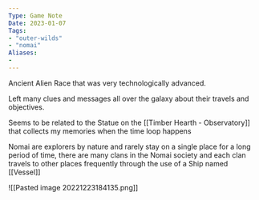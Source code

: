 ```yaml
---
Type: Game Note
Date: 2023-01-07
Tags:
- "outer-wilds"
- "nomai"
Aliases:
- 
---
```

Ancient Alien Race that was very technologically advanced.

Left many clues and messages all over the galaxy about their travels and objectives.

Seems to be related to the Statue on the [[Timber Hearth - Observatory]] that collects my memories when the time loop happens

Nomai are explorers by nature and rarely stay on a single place for a long period of time, there are many clans in the Nomai society and each clan travels to other places frequently through the use of a Ship named [[Vessel]]

![[Pasted image 20221223184135.png]]